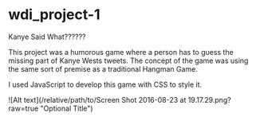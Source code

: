 # wdi_project-1

Kanye Said What??????

This project was a humorous game where a person has to guess the missing part of Kanye Wests tweets. The concept of the game was using the same sort of premise as a traditional Hangman Game.

I used JavaScript to develop this game with CSS to style it. 

![Alt text](/relative/path/to/Screen Shot 2016-08-23 at 19.17.29.png?raw=true "Optional Title")
